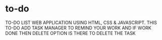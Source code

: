 # to-do
TO-DO LIST WEB APPLICATION USING HTML, CSS &amp; JAVASCRIPT. THIS TO-DO ADD TASK MANAGER TO REMIND YOUR WORK AND IF WORK DONE THEN DELETE OPTION IS THERE TO DELETE THE TASK
